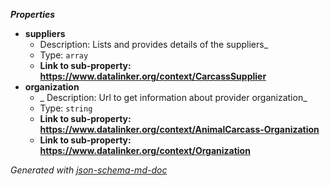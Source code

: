 **_Properties_**

 - <b id="#/properties/suppliers">suppliers</b>
	 - Description: Lists and provides details of the suppliers_
	 - Type: `array`
	 - <b id="httpswww.datalinker.orgcontextcarcasssupplier">Link to sub-property: https://www.datalinker.org/context/CarcassSupplier</b>
 - <b id="#/properties/organization">organization</b>
	 - _ Description: Url to get information about provider organization_
	 - Type: `string`
	 - <b id="httpswww.datalinker.orgcontextanimalcarcass-organization">Link to sub-property: https://www.datalinker.org/context/AnimalCarcass-Organization</b>
	 - <b id="httpswww.datalinker.orgcontextorganization">Link to sub-property: https://www.datalinker.org/context/Organization</b>

_Generated with [json-schema-md-doc](https://brianwendt.github.io/json-schema-md-doc/)_
